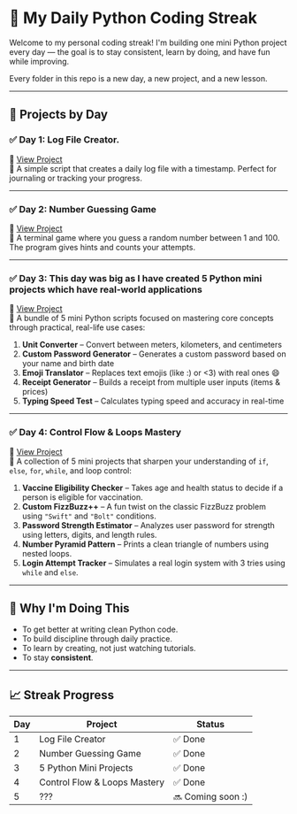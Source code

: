 # 🧠 My Daily Python Coding Streak

Welcome to my personal coding streak! I'm building one mini Python project every day — the goal is to stay consistent, learn by doing, and have fun while improving.

Every folder in this repo is a new day, a new project, and a new lesson.

---

## 📅 Projects by Day

### ✅ Day 1: Log File Creator.
📁 [View Project](./day1_log_file/)  
🧾 A simple script that creates a daily log file with a timestamp. Perfect for journaling or tracking your progress.

---

### ✅ Day 2: Number Guessing Game
📁 [View Project](./number_guess_game/)  
🎯 A terminal game where you guess a random number between 1 and 100. The program gives hints and counts your attempts.

---

### ✅ Day 3: This day was big as I have created 5 Python mini projects which have real-world applications
📁 [View Project](./2-7-25/)  
🧠 A bundle of 5 mini Python scripts focused on mastering core concepts through practical, real-life use cases:

1. **Unit Converter** – Convert between meters, kilometers, and centimeters  
2. **Custom Password Generator** – Generates a custom password based on your name and birth date  
3. **Emoji Translator** – Replaces text emojis (like :) or <3) with real ones 😄  
4. **Receipt Generator** – Builds a receipt from multiple user inputs (items & prices)  
5. **Typing Speed Test** – Calculates typing speed and accuracy in real-time

---

### ✅ Day 4: Control Flow & Loops Mastery  
📁 [View Project](./3-7-25/)  
🔁 A collection of 5 mini projects that sharpen your understanding of `if`, `else`, `for`, `while`, and loop control:

1. **Vaccine Eligibility Checker** – Takes age and health status to decide if a person is eligible for vaccination.  
2. **Custom FizzBuzz++** – A fun twist on the classic FizzBuzz problem using `"Swift"` and `"Bolt"` conditions.  
3. **Password Strength Estimator** – Analyzes user password for strength using letters, digits, and length rules.  
4. **Number Pyramid Pattern** – Prints a clean triangle of numbers using nested loops.  
5. **Login Attempt Tracker** – Simulates a real login system with 3 tries using `while` and `else`.

---

## 🚀 Why I'm Doing This

- To get better at writing clean Python code.  
- To build discipline through daily practice.  
- To learn by creating, not just watching tutorials.  
- To stay **consistent**.

---

## 📈 Streak Progress

| Day | Project                              | Status  |
|-----|--------------------------------------|---------|
| 1   | Log File Creator                     | ✅ Done |
| 2   | Number Guessing Game                 | ✅ Done |
| 3   | 5 Python Mini Projects               | ✅ Done |
| 4   | Control Flow & Loops Mastery         | ✅ Done |
| 5   | ???                                  | 🔜 Coming soon :) |
